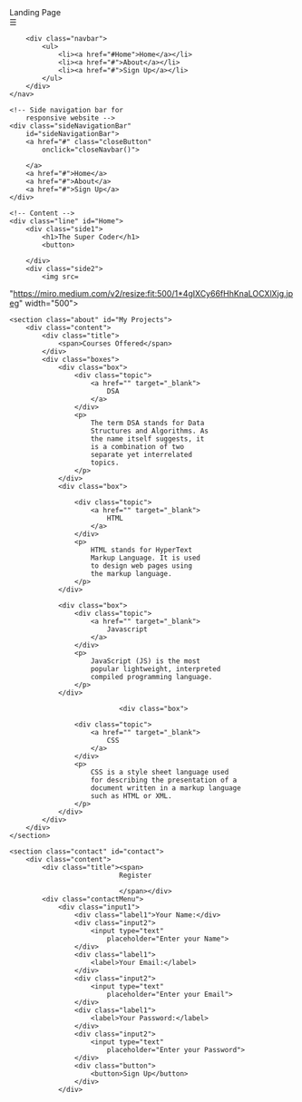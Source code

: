 <!DOCTYPE html> 
<html lang="en"> 

<head> 
	<meta charset="UTF-8"> 
	<meta http-equiv="X-UA-Compatible" content="IE=edge"> 
	<meta name="viewport" content= 
		"width=device-width, initial-scale=1.0"> 
	<link rel="stylesheet" href="index.css"> 
	<title>Landing Page</title> 
</head> 

<body> 
	<nav> 
		<div class="heading">Landing Page</div> 
		<span class="sideMenuButton"
			onclick="openNavbar()"> 
			☰ 
		</span> 

		<div class="navbar"> 
			<ul> 
				<li><a href="#Home">Home</a></li> 
				<li><a href="#">About</a></li> 
				<li><a href="#">Sign Up</a></li> 
			</ul> 
		</div> 
	</nav> 

	<!-- Side navigation bar for 
		responsive website -->
	<div class="sideNavigationBar"
		id="sideNavigationBar"> 
		<a href="#" class="closeButton"
			onclick="closeNavbar()"> 
			 
		</a> 
		<a href="#">Home</a> 
		<a href="#">About</a> 
		<a href="#">Sign Up</a> 
	</div> 

	<!-- Content -->
	<div class="line" id="Home"> 
		<div class="side1"> 
			<h1>The Super Coder</h1> 
			<button> 

		</div> 
		<div class="side2"> 
			<img src= 
"https://miro.medium.com/v2/resize:fit:500/1*4gIXCy66fHhKnaLOCXlXjg.jpeg"
				width="500"> 
		</div> 
	</div> 

	<section class="about" id="My Projects"> 
		<div class="content"> 
			<div class="title"> 
				<span>Courses Offered</span> 
			</div> 
			<div class="boxes"> 
				<div class="box"> 
					<div class="topic"> 
						<a href="" target="_blank"> 
							DSA 
						</a> 
					</div> 
					<p> 
						The term DSA stands for Data 
						Structures and Algorithms. As 
						the name itself suggests, it 
						is a combination of two 
						separate yet interrelated 
						topics. 
					</p> 
				</div> 
				<div class="box"> 

					<div class="topic"> 
						<a href="" target="_blank"> 
							HTML 
						</a> 
					</div> 
					<p> 
						HTML stands for HyperText 
						Markup Language. It is used 
						to design web pages using 
						the markup language. 
					</p> 
				</div> 

				<div class="box"> 
					<div class="topic"> 
						<a href="" target="_blank"> 
							Javascript 
						</a> 
					</div> 
					<p> 
						JavaScript (JS) is the most 
						popular lightweight, interpreted 
						compiled programming language. 
					</p> 
				</div> 
                              
                               <div class="box"> 
  
                    <div class="topic"> 
                        <a href="" target="_blank"> 
                            CSS 
                        </a> 
                    </div> 
                    <p> 
                        CSS is a style sheet language used
                        for describing the presentation of a
                        document written in a markup language
                        such as HTML or XML.
                    </p> 
                </div> 
			</div> 
		</div> 
	</section> 

	<section class="contact" id="contact"> 
		<div class="content"> 
			<div class="title"><span>
                               Register

                               </span></div> 
			<div class="contactMenu"> 
				<div class="input1"> 
					<div class="label1">Your Name:</div> 
					<div class="input2"> 
						<input type="text"
							placeholder="Enter your Name"> 
					</div> 
					<div class="label1"> 
						<label>Your Email:</label> 
					</div> 
					<div class="input2"> 
						<input type="text"
							placeholder="Enter your Email"> 
					</div> 
					<div class="label1"> 
						<label>Your Password:</label> 
					</div> 
					<div class="input2"> 
						<input type="text"
							placeholder="Enter your Password"> 
					</div> 
					<div class="button"> 
						<button>Sign Up</button> 
					</div> 
				</div> 
</body> 

</html>
